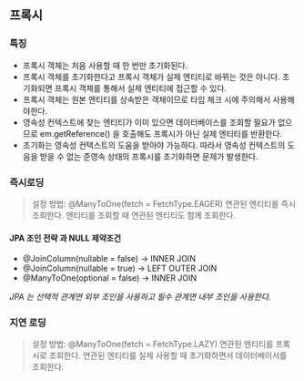 ## 프록시

### 특징
- 프록시 객체는 처음 사용할 때 한 번만 초기화된다.
- 프록시 객체를 초기화한다고 프록시 객체가 실제 엔티티로 바뀌는 것은 아니다. 초기화되면 프록시 객체를 통해서 실제 엔티티에 접근할 수 있다.
- 프록시 객체는 원본 엔티티를 상속받은 객체이므로 타입 체크 시에 주의해서 사용해야한다.
- 영속성 컨텍스트에 찾는 엔티티가 이미 있으면 데이터베이스를 조회할 필요가 없으므로 em.getReference() 을 호출해도 프록시가 아닌 실제 엔티티를 반환한다.
- 초기화는 영속성 컨텍스트의 도움을 받아야 가능하다. 따라서 영속성 컨텍스트의 도음을 받을 수 없는 준영속 상태의 프록시를 초기화하면 문제가 발생한다.

### 즉시로딩
> 설정 방법: @ManyToOne(fetch = FetchType.EAGER)
> 연관된 엔티티를 즉시 조회한다.
> 엔티티를 조회할 때 연관된 엔티티도 함께 조회한다.

#### JPA 조인 전략 과 NULL 제약조건
- @JoinColumn(nullable = false) -> INNER JOIN
- @JoinColumn(nullable = true) -> LEFT OUTER JOIN
- @ManyToOne(optional = false) -> INNER JOIN  

*JPA 는 선택적 관계면 외부 조인을 사용하고 필수 관계면 내부 조인을 사용한다.*

### 지연 로딩
> 설정 방법: @ManyToOne(fetch = FetchType.LAZY)
> 연관된 엔티티를 프록시로 조회한다.
> 연관된 엔티티를 실제 사용할 때 초기화하면서 데이터베이서를 조회한다.



